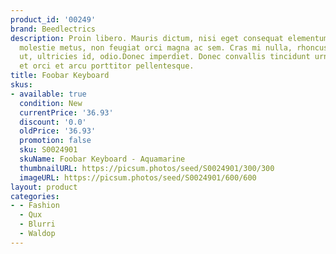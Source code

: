 ```yaml
---
product_id: '00249'
brand: Beedlectrics
description: Proin libero. Mauris dictum, nisi eget consequat elementum, lacus ligula
  molestie metus, non feugiat orci magna ac sem. Cras mi nulla, rhoncus id, laoreet
  ut, ultricies id, odio.Donec imperdiet. Donec convallis tincidunt urna.Suspendisse
  et orci et arcu porttitor pellentesque.
title: Foobar Keyboard
skus:
- available: true
  condition: New
  currentPrice: '36.93'
  discount: '0.0'
  oldPrice: '36.93'
  promotion: false
  sku: S0024901
  skuName: Foobar Keyboard - Aquamarine
  thumbnailURL: https://picsum.photos/seed/S0024901/300/300
  imageURL: https://picsum.photos/seed/S0024901/600/600
layout: product
categories:
- - Fashion
  - Qux
  - Blurri
  - Waldop
---
```

